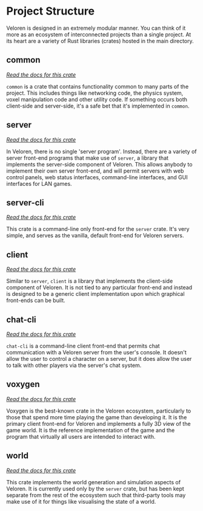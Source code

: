 # Project Structure

Veloren is designed in an extremely modular manner. You can think of it more as an ecosystem of interconnected projects than a single project. At its heart are a variety of Rust libraries (crates) hosted in the main directory.

## common

[_Read the docs for this crate_](https://veloren.gitlab.io/veloren/veloren_common)

`common` is a crate that contains functionality common to many parts of the project. This includes things like networking code, the physics system, voxel manipulation code and other utility code. If something occurs both client-side and server-side, it's a safe bet that it's implemented in `common`.

## server

[_Read the docs for this crate_](https://veloren.gitlab.io/veloren/veloren_server)

In Veloren, there is no single 'server program'. Instead, there are a variety of server front-end programs that make use of `server`, a library that implements the server-side component of Veloren. This allows anybody to implement their own server front-end, and will permit servers with web control panels, web status interfaces, command-line interfaces, and GUI interfaces for LAN games.

## server-cli

[_Read the docs for this crate_](https://veloren.gitlab.io/veloren/veloren_server_cli)

This crate is a command-line only front-end for the `server` crate. It's very simple, and serves as the vanilla, default front-end for Veloren servers.

## client

[_Read the docs for this crate_](https://veloren.gitlab.io/veloren/veloren_client)

Similar to `server`, `client` is a library that implements the client-side component of Veloren. It is not tied to any particular front-end and instead is designed to be a generic client implementation upon which graphical front-ends can be built.

## chat-cli

[_Read the docs for this crate_](https://veloren.gitlab.io/veloren/veloren_chat_cli)

`chat-cli` is a command-line client front-end that permits chat communication with a Veloren server from the user's console. It doesn't allow the user to control a character on a server, but it does allow the user to talk with other players via the server's chat system.

## voxygen

[_Read the docs for this crate_](https://veloren.gitlab.io/veloren/veloren_voxygen)

Voxygen is the best-known crate in the Veloren ecosystem, particularly to those that spend more time playing the game than developing it. It is the primary client front-end for Veloren and implements a fully 3D view of the game world. It is the reference implementation of the game and the program that virtually all users are intended to interact with.

## world

[_Read the docs for this crate_](https://veloren.gitlab.io/veloren/veloren_world)

This crate implements the world generation and simulation aspects of Veloren. It is currently used only by the `server` crate, but has been kept separate from the rest of the ecosystem such that third-party tools may make use of it for things like visualising the state of a world.
